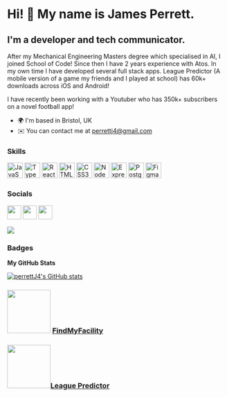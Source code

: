 Hi! 👋 My name is James Perrett.
============================

I'm a developer and tech communicator.
-------------------------------

After my Mechanical Engineering Masters degree which specialised in AI, I joined School of Code! Since then I have 2 years experience with Atos. In my own time I have developed several full stack apps. League Predictor (A mobile version of a game my friends and I played at school) has 60k+ downloads across iOS and Android! 

I have recently been working with a Youtuber who has 350k+ subscribers on a novel football app!

* 🌍  I'm based in Bristol, UK
* ✉️  You can contact me at [perrettj4@gmail.com](mailto:perrettj4@gmail.com)

### Skills

<p align="left">
<a href="https://developer.mozilla.org/en-US/docs/Web/JavaScript" target="_blank" rel="noreferrer"><img src="https://raw.githubusercontent.com/danielcranney/readme-generator/main/public/icons/skills/javascript-colored.svg" width="36" height="36" alt="JavaScript" /></a>
<a href="https://www.typescriptlang.org/" target="_blank" rel="noreferrer"><img src="https://raw.githubusercontent.com/danielcranney/readme-generator/main/public/icons/skills/typescript-colored.svg" width="36" height="36" alt="TypeScript" /></a>
<a href="https://reactjs.org/" target="_blank" rel="noreferrer"><img src="https://raw.githubusercontent.com/danielcranney/readme-generator/main/public/icons/skills/react-colored.svg" width="36" height="36" alt="React" /></a>
<a href="https://developer.mozilla.org/en-US/docs/Glossary/HTML5" target="_blank" rel="noreferrer"><img src="https://raw.githubusercontent.com/danielcranney/readme-generator/main/public/icons/skills/html5-colored.svg" width="36" height="36" alt="HTML5" /></a>
<a href="https://www.w3.org/TR/CSS/#css" target="_blank" rel="noreferrer"><img src="https://raw.githubusercontent.com/danielcranney/readme-generator/main/public/icons/skills/css3-colored.svg" width="36" height="36" alt="CSS3" /></a>
<a href="https://nodejs.org/en/" target="_blank" rel="noreferrer"><img src="https://raw.githubusercontent.com/danielcranney/readme-generator/main/public/icons/skills/nodejs-colored.svg" width="36" height="36" alt="NodeJS" /></a>
<a href="https://expressjs.com/" target="_blank" rel="noreferrer"><img src="https://raw.githubusercontent.com/danielcranney/readme-generator/main/public/icons/skills/express-colored.svg" width="36" height="36" alt="Express" /></a>
<a href="https://www.postgresql.org/" target="_blank" rel="noreferrer"><img src="https://raw.githubusercontent.com/danielcranney/readme-generator/main/public/icons/skills/postgresql-colored.svg" width="36" height="36" alt="PostgreSQL" /></a>
<a href="https://www.figma.com/" target="_blank" rel="noreferrer"><img src="https://raw.githubusercontent.com/danielcranney/readme-generator/main/public/icons/skills/figma-colored.svg" width="36" height="36" alt="Figma" /></a>
</p>

### Socials

<p align="left"> <a href="https://www.github.com/lizkaufman" target="_blank" rel="noreferrer"><img src="https://raw.githubusercontent.com/danielcranney/readme-generator/main/public/icons/socials/github.svg" width="32" height="32" /></a> <a href="https://www.linkedin.com/in/liz-kaufman" target="_blank" rel="noreferrer"><img src="https://raw.githubusercontent.com/danielcranney/readme-generator/main/public/icons/socials/linkedin.svg" width="32" height="32" /></a> <a href="https://www.twitter.com/codingbumblebee" target="_blank" rel="noreferrer"><img src="https://raw.githubusercontent.com/danielcranney/readme-generator/main/public/icons/socials/twitter.svg" width="32" height="32" /></a></p>

[<img src="https://www.codewars.com/users/PerrettJ4/badges/small">](https://www.codewars.com/users/PerrettJ4)

### Badges

<b>My GitHub Stats</b>

<a href="http://www.github.com/perrettj4"><img src="https://github-readme-stats.vercel.app/api?username=perrettj4&show_icons=true&hide=issues,&count_private=true&title_color=facc15&text_color=ffffff&icon_color=0891b2&bg_color=1c1917&hide_border=true&show_icons=true" alt="perrettJ4's GitHub stats" /></a>





### [<img height=100 width=100 padding=100 src="https://play-lh.googleusercontent.com/3QZ8cJTgmcwedGDvJKI41FF7CTGhljRLlLSZ_50gFpC4Y2pgynXmJjQe3-HZRoTbyDg=s96-rw">](https://play.google.com/store/apps/details?id=com.findmyfacility&gl=GB) [FindMyFacility](https://play.google.com/store/apps/details?id=com.findmyfacility&gl=GB)
### [<img height=100 width=100 src="https://play-lh.googleusercontent.com/FRrC7-fIgfQ5Hczk1bsHFqKdOIHtke0z97FuwHVjoqVQHEtTrW181m67X8CExbIYwQ=w480-h960-rw">](https://perrettj4.github.io)[League Predictor](https://perrettj4.github.io)
<br>

